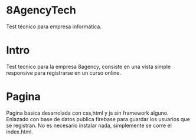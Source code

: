 # 8AgencyTech
Test técnico para empresa informática.

# Intro
Test tecnico para la empresa 8agency, consiste en una vista simple responsive para registrarse en un curso online. 

# Pagina
Pagina basica desarrolada con css,html y js sin framework alguno. Enlazado con base de datos publica firebase para guardar los usuarios que se registran.
No es necesario instalar nada, simplemente se corre el index.html.